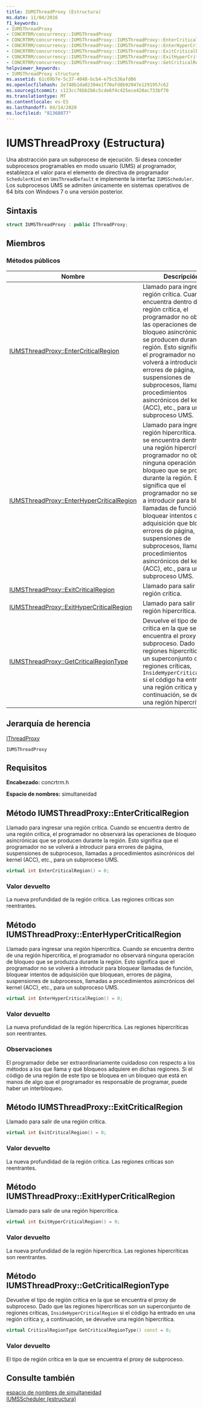 ```yaml
---
title: IUMSThreadProxy (Estructura)
ms.date: 11/04/2016
f1_keywords:
- IUMSThreadProxy
- CONCRTRM/concurrency::IUMSThreadProxy
- CONCRTRM/concurrency::IUMSThreadProxy::IUMSThreadProxy::EnterCriticalRegion
- CONCRTRM/concurrency::IUMSThreadProxy::IUMSThreadProxy::EnterHyperCriticalRegion
- CONCRTRM/concurrency::IUMSThreadProxy::IUMSThreadProxy::ExitCriticalRegion
- CONCRTRM/concurrency::IUMSThreadProxy::IUMSThreadProxy::ExitHyperCriticalRegion
- CONCRTRM/concurrency::IUMSThreadProxy::IUMSThreadProxy::GetCriticalRegionType
helpviewer_keywords:
- IUMSThreadProxy structure
ms.assetid: 61c69b7e-5c37-4048-bcb4-e75c536afd86
ms.openlocfilehash: 2e748b1da02394e1f70afd8b92947e1291957c62
ms.sourcegitcommit: c123cc76bb2b6c5cde6f4c425ece420ac733bf70
ms.translationtype: MT
ms.contentlocale: es-ES
ms.lasthandoff: 04/14/2020
ms.locfileid: "81368077"
---
```

# <a name="iumsthreadproxy-structure"></a>IUMSThreadProxy (Estructura)

Una abstracción para un subproceso de ejecución. Si desea conceder subprocesos programables en modo usuario (UMS) al programador, establezca el valor para el elemento de directiva de programador `SchedulerKind` en `UmsThreadDefault` e implemente la interfaz `IUMSScheduler`. Los subprocesos UMS se admiten únicamente en sistemas operativos de 64 bits con Windows 7 o una versión posterior.

## <a name="syntax"></a>Sintaxis

```cpp
struct IUMSThreadProxy : public IThreadProxy;
```

## <a name="members"></a>Miembros

### <a name="public-methods"></a>Métodos públicos

|Nombre|Descripción|
|----------|-----------------|
|[IUMSThreadProxy::EnterCriticalRegion](#entercriticalregion)|Llamado para ingresar una región crítica. Cuando se encuentra dentro de una región crítica, el programador no observará las operaciones de bloqueo asincrónicas que se producen durante la región. Esto significa que el programador no se volverá a introducir para errores de página, suspensiones de subprocesos, llamadas a procedimientos asincrónicos del kernel (ACC), etc., para un subproceso UMS.|
|[IUMSThreadProxy::EnterHyperCriticalRegion](#enterhypercriticalregion)|Llamado para ingresar una región hipercrítica. Cuando se encuentra dentro de una región hipercrítica, el programador no observará ninguna operación de bloqueo que se produzca durante la región. Esto significa que el programador no se volverá a introducir para bloquear llamadas de función, bloquear intentos de adquisición que bloquean, errores de página, suspensiones de subprocesos, llamadas a procedimientos asincrónicos del kernel (ACC), etc., para un subproceso UMS.|
|[IUMSThreadProxy::ExitCriticalRegion](#exitcriticalregion)|Llamado para salir de una región crítica.|
|[IUMSThreadProxy::ExitHyperCriticalRegion](#exithypercriticalregion)|Llamado para salir de una región hipercrítica.|
|[IUMSThreadProxy::GetCriticalRegionType](#getcriticalregiontype)|Devuelve el tipo de región crítica en la que se encuentra el proxy de subproceso. Dado que las regiones hipercríticas son un superconjunto de regiones críticas, `InsideHyperCriticalRegion` si el código ha entrado en una región crítica y, a continuación, se devuelve una región hipercrítica.|

## <a name="inheritance-hierarchy"></a>Jerarquía de herencia

[IThreadProxy](ithreadproxy-structure.md)

`IUMSThreadProxy`

## <a name="requirements"></a>Requisitos

**Encabezado:** concrtrm.h

**Espacio de nombres:** simultaneidad

## <a name="iumsthreadproxyentercriticalregion-method"></a><a name="entercriticalregion"></a>Método IUMSThreadProxy::EnterCriticalRegion

Llamado para ingresar una región crítica. Cuando se encuentra dentro de una región crítica, el programador no observará las operaciones de bloqueo asincrónicas que se producen durante la región. Esto significa que el programador no se volverá a introducir para errores de página, suspensiones de subprocesos, llamadas a procedimientos asincrónicos del kernel (ACC), etc., para un subproceso UMS.

```cpp
virtual int EnterCriticalRegion() = 0;
```

### <a name="return-value"></a>Valor devuelto

La nueva profundidad de la región crítica. Las regiones críticas son reentrantes.

## <a name="iumsthreadproxyenterhypercriticalregion-method"></a><a name="enterhypercriticalregion"></a>Método IUMSThreadProxy::EnterHyperCriticalRegion

Llamado para ingresar una región hipercrítica. Cuando se encuentra dentro de una región hipercrítica, el programador no observará ninguna operación de bloqueo que se produzca durante la región. Esto significa que el programador no se volverá a introducir para bloquear llamadas de función, bloquear intentos de adquisición que bloquean, errores de página, suspensiones de subprocesos, llamadas a procedimientos asincrónicos del kernel (ACC), etc., para un subproceso UMS.

```cpp
virtual int EnterHyperCriticalRegion() = 0;
```

### <a name="return-value"></a>Valor devuelto

La nueva profundidad de la región hipercrítica. Las regiones hipercríticas son reentrantes.

### <a name="remarks"></a>Observaciones

El programador debe ser extraordinariamente cuidadoso con respecto a los métodos a los que llama y qué bloqueos adquiere en dichas regiones. Si el código de una región de este tipo se bloquea en un bloqueo que está en manos de algo que el programador es responsable de programar, puede haber un interbloqueo.

## <a name="iumsthreadproxyexitcriticalregion-method"></a><a name="exitcriticalregion"></a>Método IUMSThreadProxy::ExitCriticalRegion

Llamado para salir de una región crítica.

```cpp
virtual int ExitCriticalRegion() = 0;
```

### <a name="return-value"></a>Valor devuelto

La nueva profundidad de la región crítica. Las regiones críticas son reentrantes.

## <a name="iumsthreadproxyexithypercriticalregion-method"></a><a name="exithypercriticalregion"></a>Método IUMSThreadProxy::ExitHyperCriticalRegion

Llamado para salir de una región hipercrítica.

```cpp
virtual int ExitHyperCriticalRegion() = 0;
```

### <a name="return-value"></a>Valor devuelto

La nueva profundidad de la región hipercrítica. Las regiones hipercríticas son reentrantes.

## <a name="iumsthreadproxygetcriticalregiontype-method"></a><a name="getcriticalregiontype"></a>Método IUMSThreadProxy::GetCriticalRegionType

Devuelve el tipo de región crítica en la que se encuentra el proxy de subproceso. Dado que las regiones hipercríticas son un superconjunto de regiones críticas, `InsideHyperCriticalRegion` si el código ha entrado en una región crítica y, a continuación, se devuelve una región hipercrítica.

```cpp
virtual CriticalRegionType GetCriticalRegionType() const = 0;
```

### <a name="return-value"></a>Valor devuelto

El tipo de región crítica en la que se encuentra el proxy de subproceso.

## <a name="see-also"></a>Consulte también

[espacio de nombres de simultaneidad](concurrency-namespace.md)<br/>
[IUMSScheduler (estructura)](iumsscheduler-structure.md)
